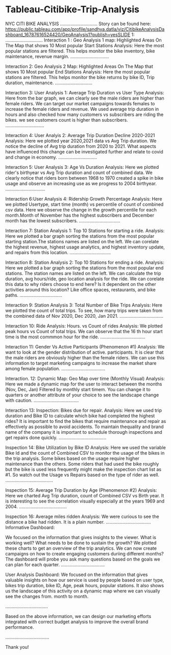 # Tableau-Citibike-Trip-Analysis
NYC CITI BIKE ANALYSIS
.............................
Story can be found here: 
https://public.tableau.com/app/profile/sandhya.datla/viz/CitibikeAnalysisDashboard_16787616524420/GeoAnalysis1?publish=yesSLIDE 1:
.............................
Interaction 1 : Geo Analysis 1 map: Highlighted Areas On The Map that shows 10 Most popular Start Stations
Analysis: Here the most popular stations are filtered. This helps monitor the bike inventory, bike maintenance, revenue margin.
..............................

Interaction 2: Geo Analysis 2 Map: Highlighted Areas On The Map that shows 10 Most popular End Stations
Analysis: Here the most popular stations are filtered. This helps monitor the bike returns by bike ID, Trip duration, maintenance. 
.............................

Interaction 3: User Analysis 1: Average Trip Duration vs User Type
Analysis: Here from the bar graph, we can clearly see the male riders are higher than female riders. We can target our market campaigns towards females
to increase the female riders and revenue. We used average trip duration in hours and also checked how many customers vs subscribers are riding the bikes. we see customers count is higher than subscribers.
..............................

Interaction 4: User Analyis 2: Average Trip Duration Decline 2020-2021
Analysis: Here we plotted year 2020,2021 data vs Avg Trip duration. We notice the decline of Avg trip duration from 2020 to 2021. What aspects have influenced this change can be investigated further and relate to covid and change in economy. 
..............................

Interaction 5: User Analysis 3: Age Vs Duration
Analysis: Here we plotted rider's birthyear vs Avg Trip duration and count of combined data. We clearly notice that riders born between 1968 to 1970 created a spike in bike usage and observe an increasing use as we progress to 2004 birthyear. 
...............................

Interaction 6:User Analysis 4: Ridership Growth Percentage
Analysis: Here we plotted Usertype, start time (month) vs percentile of count of combined csv data. Here we observe the change in the growth percentile for each month.Month of November has the highest subscribers and December month has the lowest subscribers. 
................................

Interaction 7: Station Analysis 1: Top 10 Stations for starting a ride.
Analysis: Here we plotted a bar graph sorting the stations from the most popular starting station.The stations names are listed on the 
left. We can corelate the highest revenue, highest usage analytics, and highest inventory update, and repairs from this location. 
................................

Interaction 8: Station Analysis 2: Top 10 Stations for ending a ride.
Analysis: Here we plotted a bar graph sorting the stations from the most popular end stations. The station names are listed on the left. We can calculate the trip duration, avg hours/ride, geo location analysis for the ride. We can corelate this data to why riders choose to end here? Is it dependent on the other activities around this location? Like office spaces, restaurants, and bike paths.
.................................

Interaction 9: Station Analysis 3: Total Number of Bike Trips
Analysis: Here we plotted the count of total trips. To see, how many trips were taken from the combined data of Nov 2020, Dec 2020, Jan 2021. 
..................................

Interaction 10: Ride Analysis: Hours. vs Count of rides
Analysis: We plotted peak hours vs Count of total trips. We can observe that the 16 th hour start time is the most commmon hour for the ride. 
...................................

Interaction 11: Gender Vs Active Participants (Phenomenon #1)
Analysis: We want to look at the gender distribution of active. participants. It is clear that the male riders are obviously higher than the female riders. We can use this information to target marketing campaigns to increase the market share among female population.
..................................

Interaction. 12: Dynamic Map: Geo Map over time (Monthly Visual)
Analysis: Here we made a dynamic map for the user to interact between the months (Nov, Dec, Jan) Filtered by monthly start timem. You can change it to quarters or another attribute of your choice to see the landscape change with caution. 
...................................

Interaction 13: Inspection: Bikes due for repair.
Analysis:  Here we used trip duration and Bike ID to calculate which bike had completed the highest rides? It is important to find the bikes that require maintenance and repair as effectively as possible to avoid accidents. To maintain thequality and brand name of the company it is important to schedule thorough inspections and get repairs done quickly. 
.....................................

Inspection 14: Bike Utilization by Bike ID
Analysis: Here we used the variable Bike Id and the count of Combined CSV to monitor the usage of the bikes in the trip analysis. Some bikes based on the usage require higher maintenance than the others. Some riders that had used the bike roughly but the bike is used less frequently might make the inspection chart list as #1. So watch out the Usage vs Repairs based on the type of rider as well. 
.....................................

Inspection 15: Average Trip Duration by Age (Phenomenon #2)
Analysis: Here we charted Avg Trip duration, count of Combined CSV vs Birth year. It is interesting to see the correlation visually especially at the years 1969 and 2004. 
.....................................

Inspection 16: Average miles ridden
Analysis: We were curious to see the distance a bike had ridden. It is a plain number.
...................................
Informative Dashboard: 

We focused on the information that gives insights to the viewer. What is working well? What needs to be done to sustain the growth?
We plotted these charts to get an overview of the trip analytics. We can now create campaigns on how to create engaging customers duriing different months? The dashboard will probe you ask many questions based on the goals we can plan for each quarter. 
..................................
 
 User Analysis Dashboard:
 We focused on the information that gives valuable insights on how our service is used by people based on user type, bikes trip duration, bike ID, Age, peak hours, popular stations.  It also shows us the landscape of this activity on a dynamic map where we can visually see the changes from. month to month.
 
 .................................
 
 Based on the above information, we can design our marketing efforts integrated with correct budget analysis to improve the overall brand performance. 

..................................

Thank you!


